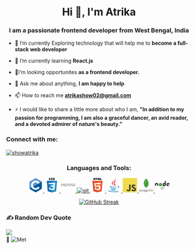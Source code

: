 <h1 align="center">Hi 👋, I'm Atrika</h1>
<h3 align="center">I am a passionate frontend developer from West Bengal, India</h3>

- 🔭 I’m currently Exploring technology that will help me to **become a full-stack web developer**

- 🌱 I’m currently learning **React.js**

- 🤝I’m looking opportunites **as a frontend developer.**

- 💬 Ask me about anything, **I am happy to help**

- 📫 How to reach me **atrikashow02@gmail.com**

- ⚡ I would like to share a little more about who I am, **"In addition to my passion for programming, I am also a graceful dancer, an avid reader, and a devoted admirer of nature's beauty."**

<h3 align="left">Connect with me:</h3>
<p align="left">
<a href="https://linkedin.com/in/showatrika" target="blank"><img align="center" src="https://raw.githubusercontent.com/rahuldkjain/github-profile-readme-generator/master/src/images/icons/Social/linked-in-alt.svg" alt="showatrika" height="30" width="40" /></a>

</p>

<h3 align="center">Languages and Tools:</h3>
<p align="center"> <a href="https://www.cprogramming.com/" target="_blank" rel="noreferrer"> <img src="https://raw.githubusercontent.com/devicons/devicon/master/icons/c/c-original.svg" alt="c" width="40" height="40"/> </a> <a href="https://www.w3schools.com/css/" target="_blank" rel="noreferrer"> <img src="https://raw.githubusercontent.com/devicons/devicon/master/icons/css3/css3-original-wordmark.svg" alt="css3" width="40" height="40"/> </a> <a href="https://expressjs.com" target="_blank" rel="noreferrer"> <img src="https://raw.githubusercontent.com/devicons/devicon/master/icons/express/express-original-wordmark.svg" alt="express" width="40" height="40"/> </a> <a href="https://git-scm.com/" target="_blank" rel="noreferrer"> <img src="https://www.vectorlogo.zone/logos/git-scm/git-scm-icon.svg" alt="git" width="40" height="40"/> </a> <a href="https://www.w3.org/html/" target="_blank" rel="noreferrer"> <img src="https://raw.githubusercontent.com/devicons/devicon/master/icons/html5/html5-original-wordmark.svg" alt="html5" width="40" height="40"/> </a> <a href="https://www.java.com" target="_blank" rel="noreferrer"> <img src="https://raw.githubusercontent.com/devicons/devicon/master/icons/java/java-original.svg" alt="java" width="40" height="40"/> </a> <a href="https://developer.mozilla.org/en-US/docs/Web/JavaScript" target="_blank" rel="noreferrer"> <img src="https://raw.githubusercontent.com/devicons/devicon/master/icons/javascript/javascript-original.svg" alt="javascript" width="40" height="40"/> </a> <a href="https://www.mongodb.com/" target="_blank" rel="noreferrer"> <img src="https://raw.githubusercontent.com/devicons/devicon/master/icons/mongodb/mongodb-original-wordmark.svg" alt="mongodb" width="40" height="40"/> </a> <a href="https://nodejs.org" target="_blank" rel="noreferrer"> <img src="https://raw.githubusercontent.com/devicons/devicon/master/icons/nodejs/nodejs-original-wordmark.svg" alt="nodejs" width="40" height="40"/> </a> </p>
<p align="center" > 
<a  href="https://git.io/streak-stats"><img src="https://streak-stats.demolab.com?user=atrika10&theme=radical&border_radius=20" alt="GitHub Streak" /></a>

### ✍️ Random Dev Quote
![](https://quotes-github-readme.vercel.app/api?type=horizontal&theme=radical)
<br>
🤝 ![Met](https://visitor-badge.laobi.icu/badge?page_id=atrika10.atrika10)
</p>

